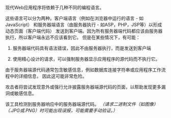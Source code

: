 现代Web应用程序将依赖于几种不同的编程语言。

这些语言可以分为两种。客户端语言（例如在浏览器中运行的语言 - 如JavaScript）
和服务器端语言（由服务器执行 - 如ASP，PHP，JSP等）以形成动态页面（客户端代码）
发送到客户端。因为所有服务器端代码都应该由服务器执行，所以客户端永远不应该看到它。
但是在某些情况下，有可能：


1. 服务器端代码具有语法错误，因此不由服务器执行，而是发送到客户端

2. 使用精心设计的请求，可以强制服务器显示应用程序的源代码而不执行它。



由于服务器端源代码通常包含敏感信息，例如数据库连接字符串或应用程序工作流程中的详细信息，
因此这可能非常危险。

攻击者将尝试发现意外或强行允许披露服务器端源代码的页面，以帮助发现更多漏洞或敏感信息。

该工具检测到服务器响应中的服务器端源代码。 
_（请求二进制文件（如图像）（.JPG或.PNG）时可能出现误报，可能需要手动验证。）_